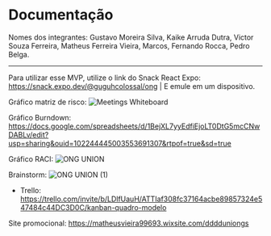 # Documentação
Nomes dos integrantes: Gustavo Moreira Silva, Kaike Arruda Dutra, Victor Souza Ferreira, Matheus Ferreira Vieira, Marcos, Fernando Rocca, Pedro Belga.
*************************************************************************************************************************

Para utilizar esse MVP, utilize o link do Snack React Expo: https://snack.expo.dev/@guguhcolossal/ong | E emule em um dispositivo.

Gráfico matriz de risco: ![Meetings Whiteboard](https://github.com/SerdaNoir/OngUnion/assets/100097997/8840ab68-0feb-4cb6-bdf9-07bf961d9172)

Gráfico Burndown: https://docs.google.com/spreadsheets/d/1BejXL7yyEdfiEjoLT0DtG5mcCNwDABLv/edit?usp=sharing&ouid=102244445003553691307&rtpof=true&sd=true

Gráfico RACI: ![ONG UNION](https://github.com/SerdaNoir/OngUnion/assets/100097997/559e063d-002d-4353-a69b-87b5983a3c39)

Brainstorm: ![ONG UNION (1)](https://github.com/SerdaNoir/OngUnion/assets/100097997/9a1dbce2-af67-4b3e-a598-609b89be943e)
* Trello: https://trello.com/invite/b/LDlfUauH/ATTIaf308fc37164acbe89857324e547484c44DC3D0C/kanban-quadro-modelo

Site promocional: https://matheusvieira99693.wixsite.com/dddduniongs
